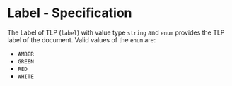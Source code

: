 # Label - Specification

The Label of TLP (`label`) with value type `string` and `enum` provides the TLP label of the document. Valid values of the `enum` are:

* `AMBER`
* `GREEN`
* `RED`
* `WHITE`

